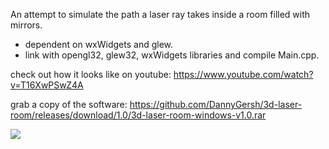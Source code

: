 An attempt to simulate the path a laser ray takes inside a room filled with mirrors.
- dependent on wxWidgets and glew.
- link with opengl32, glew32, wxWidgets libraries and compile Main.cpp.

check out how it looks like on youtube:
https://www.youtube.com/watch?v=T16XwPSwZ4A

grab a copy of the software:
https://github.com/DannyGersh/3d-laser-room/releases/download/1.0/3d-laser-room-windows-v1.0.rar

<image src="https://github.com/DannyGersh/3d-laser-room/blob/master/testImage.png">
